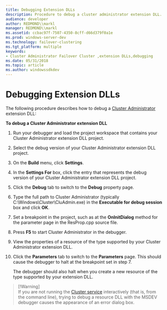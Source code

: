```yaml
---
title: Debugging Extension DLLs
description: Procedure to debug a cluster administrator extension DLL.
audience: developer
author: REDMOND\\markl
manager: REDMOND\\markl
ms.assetid: ccbac97f-7507-4350-8cff-d66d379f0a1e
ms.prod: windows-server-dev
ms.technology: failover-clustering
ms.tgt_platform: multiple
keywords:
- Cluster Administrator Failover Cluster ,extension DLLs,debugging
ms.date: 05/31/2018
ms.topic: article
ms.author: windowssdkdev
---
```


# Debugging Extension DLLs

The following procedure describes how to debug a [Cluster Administrator](cluster-administrator.md) extension DLL:

**To debug a Cluster Administrator extension DLL**

1.  Run your debugger and load the project workspace that contains your Cluster Administrator extension DLL project.
2.  Select the debug version of your Cluster Administrator extension DLL project.
3.  On the **Build** menu, click **Settings**.
4.  In the **Settings For** box, click the entry that represents the debug version of your Cluster Administrator extension DLL project.
5.  Click the **Debug** tab to switch to the **Debug** property page.
6.  Type the full path to Cluster Administrator (typically C:\\Windows\\Cluster\\CluAdmin.exe) in the **Executable for debug session** box and click **OK**.
7.  Set a breakpoint in the project, such as at the **OnInitDialog** method for the parameter page in the ResProp.cpp source file.
8.  Press **F5** to start Cluster Administrator in the debugger.
9.  View the properties of a resource of the type supported by your Cluster Administrator extension DLL.
10. Click the **Parameters** tab to switch to the **Parameters** page. This should cause the debugger to halt at the breakpoint set in step 7.

    The debugger should also halt when you create a new resource of the type supported by your extension DLL.

> \[!Warning\]  
> If you are not running the [Cluster service](cluster-service.md) interactively (that is, from the command line), trying to debug a resource DLL with the MSDEV debugger causes the appearance of an error dialog box.

 

 

 




